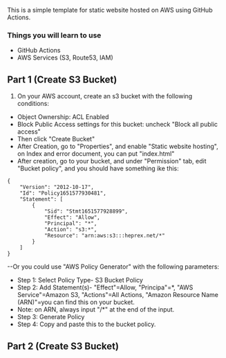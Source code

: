 This is a simple template for static website hosted on AWS using GitHub Actions.

### Things you will learn to use
- GitHub Actions
- AWS Services (S3, Route53, IAM)

## Part 1 (Create S3 Bucket)
1. On your AWS account, create an s3 bucket with the following conditions:
- Object Ownership: ACL Enabled
- Block Public Access settings for this bucket: uncheck "Block all public access"
- Then click "Create Bucket"
- After Creation, go to "Properties", and enable "Static website hosting", on Index and error document, you can put "index.html"
- After creation, go to your bucket, and under "Permission" tab, edit "Bucket policy", and you should have something ike this:
```
{
    "Version": "2012-10-17",
    "Id": "Policy1651577930481",
    "Statement": [
        {
            "Sid": "Stmt1651577928899",
            "Effect": "Allow",
            "Principal": "*",
            "Action": "s3:*",
            "Resource": "arn:aws:s3:::heprex.net/*"
        }
    ]
}
```
--Or you could use "AWS Policy Generator" with the following parameters:
- Step 1: Select Policy Type-  S3 Bucket Policy
- Step 2: Add Statement(s)- "Effect"=Allow, "Principa"=*, "AWS Service"=Amazon S3, "Actions"=All Actions, "Amazon Resource Name (ARN)"=you can find this on your bucket.
- Note: on ARN, always input "/*" at the end of the input.
- Step 3: Generate Policy
- Step 4: Copy and paste this to the bucket policy.


## Part 2 (Create S3 Bucket)
